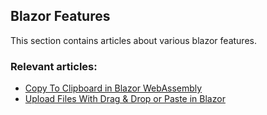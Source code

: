 ## Blazor Features
This section contains articles about various blazor features.

### Relevant articles:
- [Copy To Clipboard in Blazor WebAssembly](https://code-maze.com/copy-to-clipboard-in-blazor-webassembly/)
- [Upload Files With Drag & Drop or Paste in Blazor](https://code-maze.com/upload-files-drag-drop-paste-blazor/)
